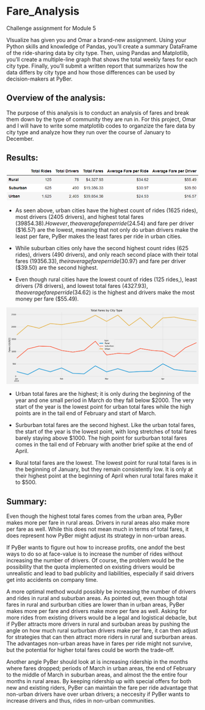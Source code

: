 # Fare_Analysis
Challenge assignment for Module 5

VIsualize has given you and Omar a brand-new assignment. Using your Python skills and knowledge of Pandas, you’ll create a summary DataFrame of the ride-sharing data by city type. Then, using Pandas and Matplotlib, you’ll create a multiple-line graph that shows the total weekly fares for each city type. Finally, you’ll submit a written report that summarizes how the data differs by city type and how those differences can be used by decision-makers at PyBer.

## Overview of the analysis:
The purpose of this analysis is to conduct an analysis of fares and break them down by the type of community they are run in. For this project, Omar and I will have to write some matplotlib codes to organzize the fare data by city type and analyze how they run over the course of January to December.  

## Results:

![Analysis of Fares by City Type](https://github.com/Itgotworse26/Fare_Analysis/blob/main/analysis/city_type_summary_df.png)

* As seen above, urban cities have the highest count of rides (1625 rides), most drivers (2405 drivers), and highest total fares ($39854.38). However, the average fare per ride ($24.54) and fare per driver ($16.57) are the lowest, meaning that not only do urban drivers make the least per fare, PyBer makes the least fares per ride in urban cities.

* While suburban cities only have the second highest count rides (625 rides), drivers (490 drivers), and only reach second place with their total fares ($19356.33), their average fare per ride ($30.97) and fare per driver ($39.50) are the second highest. 

* Even though rural cities have the lowest count of rides (125 rides,), least drivers (78 drivers), and lowest total fares ($4327.93), the average fare per ride ($34.62) is the highest and drivers make the most money per fare ($55.49).


![Analysis of Fares over Jan to April](https://github.com/Itgotworse26/Fare_Analysis/blob/main/analysis/PyBer_fare_summary.png)

* Urban total fares are the highest; it is only during the beginning of the year and one small period in March do they fall below $2000. The very start of the year is the lowest point for urban total fares while the high points are in the tail end of February and start of March.

* Surburban total fares are the second highest. Like the urban total fares, the start of the year is the lowest point, with long stretches of total fares barely staying above $1000. The high point for surburban total fares comes in the tail end of February with another brief spike at the end of April.

* Rural total fares are the lowest. The lowest point for rural total fares is in the beginning of January, but they remain consistently low. It is only at their highest point at the beginning of April when rural total fares make it to $500. 

## Summary:
Even though the highest total fares comes from the urban area, PyBer makes more per fare in rural areas. Drivers in rural areas also make more per fare as well. While this does not mean much in terms of total fares, it does represent how PyBer might adjust its strategy in non-urban areas. 

If PyBer wants to figure out how to increase profits, one andof the best ways to do so at face-value is to increase the number of rides without increasing the number of drivers. Of course, the problem would be the possibility that the quota implemented on existing drivers would be unrealistic and lead to bad publicity and liabilities, especially if said drivers get into accidents on company time. 

A more optimal method would possibly be increasing the number of drivers and rides in rural and suburban areas. As pointed out, even though total fares in rural and surburban cities are lower than in urban areas, PyBer makes more per fare and drivers make more per fare as well. Asking for more rides from existing drivers would be a legal and logistical debacle, but if PyBer attracts more drivers in rural and surbuban areas by pushing the angle on how much rural  surburban drivers make per fare, it can then adjust for strategies that can then attract more riders in rural and surburban areas. The advantages non-urban areas have in fares per ride might not survive, but the potential for higher total fares could be worth the trade-off. 

Another angle PyBer should look at is increasing ridership in the months where fares dropped; periods of March in urban areas, the end of February to the middle of March in suburban areas, and almost the the entire four months in rural areas. By keeping ridership up with special offers for both new and existing riders, PyBer can maintain the fare per ride advantage that non-urban drivers have over urban drivers; a neccesity if PyBer wants to increase drivers and thus, rides in non-urban communities. 